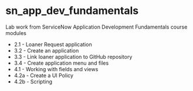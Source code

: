 # sn_app_dev_fundamentals
Lab work from ServiceNow Application Development Fundamentals course modules

* 2.1 - Loaner Request application
* 3.2 - Create an application
* 3.3 - Link loaner application to GitHub repository
* 3.4 - Create application menu and files
* 4.1 - Working with fields and views
* 4.2a - Create a UI Policy
* 4.2b - Scripting
